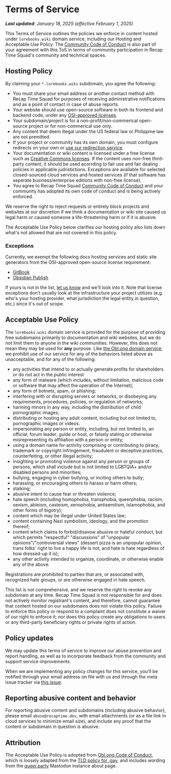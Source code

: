 # Terms of Service

_**Last updated**: January 18, 2025 (effective February 1, 2025)_

This Terms of Service outlines the policies we enforce in content hosted under
`lorebooks.wiki` domain service, including our Hosting and Acceptable Use Policy. The
[Community Code of Conduct] is also part of your agreement with this ToS in terms of
community participation in Recap Time Squad's community and technical spaces.

## Hosting Policy

By claiming your `*.lorebooks.wiki` subdomain, you agree the following:

* You must share your email address or another contact method with Recap Time Squad for purposes of receiving administrative notifications and as a point of contact in case of abuse reports.
* Your website should use open-source software in both its frontend and backend code, under any [OSI-approved licenses][osi-approved].
* Your subdomain/project is for a non-profit/non-commerical open-source project or for non-commerical use only.
* Any content that deem illegal under the US federal law or Philippine law are not premitted.
* If your project or community has its own domain, you must configure redirects on your own or [use our redirection service][proxyparty].
* Your documentation or wiki content is licensed under a free license such as [Creative Commons licenses]. If the content uses non-free third-party content, it should be used acorrding to fair use and fair dealing policies in applicable judristictions. Exceptions are available for selected closed-sourced cloud services and hosted services (if that software has seperate business/enterprise editions with non-free license).
* You agree to Recap Time Squad [Community Code of Conduct] and your community has adopted its own code of conduct and is being actively enforced.

We reserve the right to reject requests or entirely block projects and websites at our discretion if we think a documentation or wiki site caused us legal harm or caused someone a life-threatening harm or if it is abusive.

The Acceptable Use Policy below clarifies our hosting policy also lists down what's not allowed that are not covered in this policy.

### Exceptions

Currently, we exempt the following docs hosting services and static site generators from the OSI-approved open-source license requirement:

* [GitBook](https://gitbook.io)
* [Obsidian Publish](https://obsidian.md/publish)

If yours is not in the list, [let us know](../docs/issue-tracker.md) and we'll look into it.
Note that license exceptions don't usually look at the infrastructure your project utilizes
(e.g. who's your hosting provider, what jurisdiction the legal entity in question, etc.)
since it's out of scope.

## Acceptable Use Policy

The `lorebooks.wiki` domain service is provided for the purpose of providing free
subdomains primarily to documentation and wiki websites, but we do not limit them
to anyone in the wiki communities.  However, this does not mean they may be used for
**any** purpose. Like [the Obl.ong domain service][oblong-conduct], we prohibit use of our
service for any of the behaviors listed above as unacceptable, and for any of the following:

* any activities that intend to or actually generate profits for shareholders or
  do not act in the public interest
* any form of malware (which includes, without limitation, malicious code or software
  that may affect the operation of the Internet);
* any form of botnets, spam, or phishing;
* interfering with or disrupting servers or networks, or disobeying any requirements,
  procedures, policies, or regulation of networks;
* harming minors in any way, including the distribution of child pornographic images;
* distributing or hosting any adult content, including but not limited to,
  pornographic images or videos.
* impersonating any person or entity, including, but not limited to, an official,
forum leader, guide or host, or falsely stating or otherwise misrepresenting its
  affiliation with a person or entity;
* using a domain name for activity comprising or contributing to piracy, trademark or
  copyright infringement, fraudulent or deceptive practices, counterfeiting, or other
  illegal activity;
* insighting or promoting violence against any person or groups of persons, which
  shall include but is not limited to LGBTQIA+ and/or disabled persons and minorities;
* bullying, engaging in cyber bullying, or inciting others to bully;
* harassing, or encouraging others to harass or harm others;
* stalking;
* abusive intent to cause fear or threaten violence;
* hate speech (including homophobia, transphobia, queerphobia, racism, sexism, ableism,
  casteism, xenophobia, antisemitism, islamophobia, and other forms of bigotry);
* content which may be illegal under United States law;
* content containing Nazi symbolism, ideology, and the promotion thereof;
* content which claims to forbid/disavow abusive or hateful conduct, but which permits
  "respectful" "discussions" of "unpopular opinions"/"controversial views" (dessert pizza
  is an unpopular opinion, trans folks' right to live a happy life is not, and hate is hate
  regardless of how dressed-up it is);
* any other activity intended to organize, coordinate, or otherwise enable any of the above.

Registrations are prohibited to parties that are, or associated with, recognized
hate groups, or are otherwise engaged in hate speech.

This list is not comprehensive, and we reserve the right to revoke any subdomain at
any time. Recap Time Squad is not responsible for and does not actively monitor registrant's
content, and therefore, cannot guarantee that content hosted on our subdomains does
not violate this policy. Failure to enforce this policy or respond to a complaint
does not constitute a waiver of our right to enforce it; nor does this policy create
any obligations to users or any third-party beneficiary rights or private rights of
action.

## Policy updates

We may update this terms of service to improve our abuse prevention and report handling,
as well as to incorporate feedback from the community and support service improvements.

When we are implementing any policy changes for this service, you'll be notified
through your email address on file with us and through the meta issue tracker
via [this issue](https://github.com/lorebooks-wiki/meta/issues/1).

## Reporting abusive content and behavior

For reporting abusive content and subdomains (including abusive behavior), please
email `abuse@recaptime.dev`, with email attachments (or as a file link in cloud services
to minimize email size), and include any proof that the content or subdomain in question is
abusive.

## Attribution

The Acceptable Use Policy is adopted from [Obl.ong Code of Conduct][oblong-conduct],
which is loosely adapted from the [TLD policy for .gay], and includes wording from the
[queer.party] Mastodon instance about page.

[Creative Commons licenses]: https://creativecommons.org/licenses
[proxyparty]: https://github.com/lorebooks-wiki/proxyparty
[TLD policy for .gay]: https://static1.squarespace.com/static/592f08d237c5815a5b057003/t/5e14d4b759f8eb5218ec5653/1578423480494/TLD+Policies+-+.gay.pdf
[queer.party]: https://queer.party/about
[oblong-conduct]: https://codeberg.org/oblong/conduct/src/commit/main/README.md
[Community Code of Conduct]: https://policies.recaptime.dev/code-of-conduct
[osi-approved]: https://opensource.org/license
